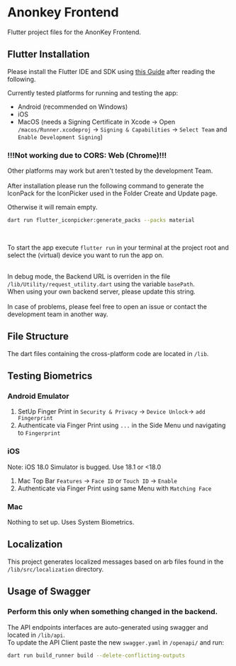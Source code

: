 # Anonkey Frontend

Flutter project files for the AnonKey Frontend.

## Flutter Installation

Please install the Flutter IDE and SDK using [this Guide](https://docs.flutter.dev/get-started/install) after reading the following.

Currently tested platforms for running and testing the app:
- Android (recommended on Windows)
- iOS
- MacOS (needs a Signing Certificate in Xcode -> Open `/macos/Runner.xcodeproj` -> `Signing & Capabilities` -> `Select Team` and `Enable Development Signing`)

### !!!Not working due to CORS: Web (Chrome)!!!

Other platforms may work but aren't tested by the development Team.
<br>
<br>
After installation please run the following command to generate the IconPack for the IconPicker used in the Folder Create and Update page.

Otherwise it will remain empty.

```bash
dart run flutter_iconpicker:generate_packs --packs material
```
<br>

To start the app execute `flutter run` in your terminal at the project root and select the (virtual) device you want to run the app on.
<br>
<br>

In debug mode, the Backend URL is overriden in the file `/lib/Utility/request_utility.dart` using the variable `basePath`.
<br>
When using your own backend server, please update this string.
<br>
<br>
In case of problems, please feel free to open an issue or contact the development team in another way.

## File Structure

The dart files containing the cross-platform code are located in `/lib`.

## Testing Biometrics

### Android Emulator

1. SetUp Finger Print in `Security & Privacy` -> `Device Unlock`-> `add Fingerprint`
2. Authenticate via Finger Print using `...` in the Side Menu und navigating to `Fingerprint`

### iOS

Note: iOS 18.0 Simulator is bugged. Use 18.1 or <18.0

1. Mac Top Bar `Features` -> `Face ID` or `Touch ID` -> `Enable`
2. Authenticate via Finger Print using same Menu with `Matching Face`

### Mac

Nothing to set up. Uses System Biometrics.

## Localization

This project generates localized messages based on arb files found in
the `/lib/src/localization` directory.

## Usage of Swagger

### Perform this only when something changed in the backend.

The API endpoints interfaces are auto-generated using swagger and located in `/lib/api`. <br>
To update the API Client paste the new `swagger.yaml` in `/openapi/` and run:

```bash
dart run build_runner build --delete-conflicting-outputs
```
